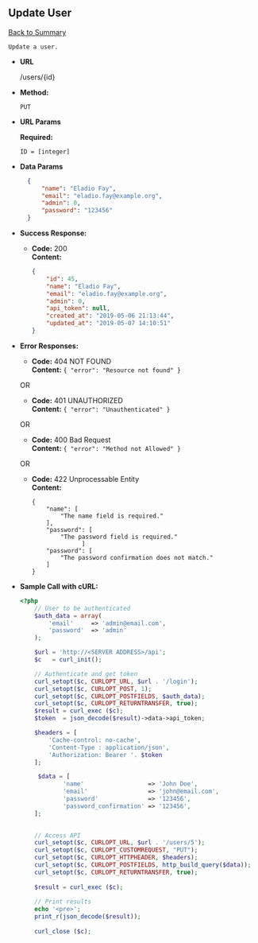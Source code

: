  **Update User** 
  ----
   [Back to Summary](endpoints.md#users-endpoints)
   
    Update a user.
  
  * **URL**
  
    /users/{id}
  
  * **Method:**
  
    `PUT`
    
  *  **URL Params**
  
     **Required:**
   
     `ID = [integer]` 
  
  * **Data Params**
  
    ```json
      { 
          "name": "Eladio Fay",
          "email": "eladio.fay@example.org",
          "admin": 0,
          "password": "123456"
      }
      ```
  
  * **Success Response:**
  
    * **Code:** 200 <br />
      **Content:** 
      ```json
      { 
          "id": 45,
          "name": "Eladio Fay",
          "email": "eladio.fay@example.org",
          "admin": 0,
          "api_token": null,
          "created_at": "2019-05-06 21:13:44",
          "updated_at": "2019-05-07 14:10:51"
      }
      ```
   
  * **Error Responses:**
  
    * **Code:** 404 NOT FOUND <br />
      **Content:** `{ "error": "Resource not found" }`
  
    OR
  
    * **Code:** 401 UNAUTHORIZED <br />
      **Content:** `{ "error": "Unauthenticated" }`
      
    OR
        
    * **Code:** 400 Bad Request <br />
      **Content:** `{ "error": "Method not Allowed" }`
      
    OR
    
    * **Code:** 422 Unprocessable Entity <br />
      **Content:** 
      ```
      {
          "name": [
              "The name field is required."
          ],
          "password": [
              "The password field is required."
                    ]
          "password": [
              "The password confirmation does not match."
          ]
      }
      ```
  

 
  * **Sample Call with cURL:**
  
    ```php
    <?php
        // User to be authenticated
        $auth_data = array(
            'email' 	=> 'admin@email.com',
            'password' 	=> 'admin'
        );
    
        $url = 'http://<SERVER ADDRESS>/api';
        $c   = curl_init();
    
        // Authenticate and get token
        curl_setopt($c, CURLOPT_URL, $url . '/login');
        curl_setopt($c, CURLOPT_POST, 1);
        curl_setopt($c, CURLOPT_POSTFIELDS, $auth_data);
        curl_setopt($c, CURLOPT_RETURNTRANSFER, true);
        $result = curl_exec ($c);
        $token  = json_decode($result)->data->api_token;
    
        $headers = [
            'Cache-control: no-cache',
            'Content-Type : application/json',
            'Authorization: Bearer '. $token
        ];
    
         $data = [
                'name' 	                => 'John Doe',
                'email' 	            => 'john@email.com',
                'password' 	            => '123456',
                'password_confirmation' => '123456',
        ];
    
        
        // Access API
        curl_setopt($c, CURLOPT_URL, $url . '/users/5');
        curl_setopt($c, CURLOPT_CUSTOMREQUEST, "PUT");
        curl_setopt($c, CURLOPT_HTTPHEADER, $headers);
        curl_setopt($c, CURLOPT_POSTFIELDS, http_build_query($data));
        curl_setopt($c, CURLOPT_RETURNTRANSFER, true);
            
        $result = curl_exec ($c);
        
        // Print results
        echo '<pre>';
        print_r(json_decode($result));
      
        curl_close ($c);
    ```
    